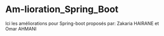 # Am-lioration_Spring_Boot

Ici les améliorations pour Spring-boot proposés par: Zakaria HAIRANE et Omar AHMANI
